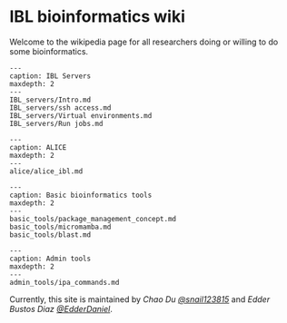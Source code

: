 # IBL bioinformatics wiki

Welcome to the wikipedia page for all researchers doing or willing to do some bioinformatics.

```{toctree}
---
caption: IBL Servers
maxdepth: 2
---
IBL_servers/Intro.md
IBL_servers/ssh access.md
IBL_servers/Virtual environments.md
IBL_servers/Run jobs.md
```

```{toctree}
---
caption: ALICE
maxdepth: 2
---
alice/alice_ibl.md
```

```{toctree}
---
caption: Basic bioinformatics tools
maxdepth: 2
---
basic_tools/package_management_concept.md
basic_tools/micromamba.md
basic_tools/blast.md
```

```{toctree}
---
caption: Admin tools
maxdepth: 2
---
admin_tools/ipa_commands.md
```

Currently, this site is maintained by *Chao Du [@snail123815](https://github.com/snail123815)* and *Edder Bustos Diaz [@EdderDaniel](https://github.com/EdderDaniel)*.